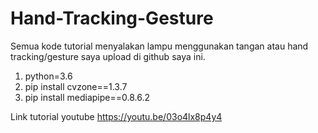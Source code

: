 # Hand-Tracking-Gesture

Semua kode tutorial menyalakan lampu menggunakan tangan atau hand tracking/gesture saya upload di github saya ini.

1. python=3.6
2. pip install cvzone==1.3.7
3. pip install mediapipe==0.8.6.2

Link tutorial youtube https://youtu.be/03o4lx8p4y4
